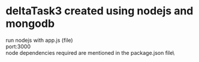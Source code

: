 # deltaTask3 created using nodejs and mongodb 
run nodejs with app.js (file)\
port:3000\
node dependencies required are mentioned in the package.json file\
